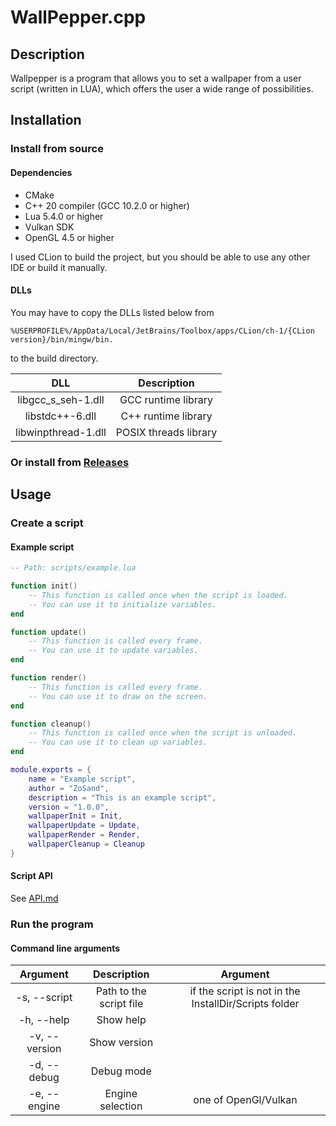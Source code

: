 # WallPepper.cpp

## Description

Wallpepper is a program that allows you to set a wallpaper from a user script (written in LUA), which offers the user a
wide range of possibilities.

## Installation

### Install from source

#### Dependencies

* CMake
* C++ 20 compiler (GCC 10.2.0 or higher)
* Lua 5.4.0 or higher
* Vulkan SDK
* OpenGL 4.5 or higher

I used CLion to build the project, but you should be able to use any other IDE or build it manually.

#### DLLs

You may have to copy the DLLs listed below from

```
%USERPROFILE%/AppData/Local/JetBrains/Toolbox/apps/CLion/ch-1/{CLion version}/bin/mingw/bin.
```

to the build directory.

|         DLL         |      Description      |
|:-------------------:|:---------------------:|
| libgcc_s_seh-1.dll  |  GCC runtime library  |
|   libstdc++-6.dll   |  C++ runtime library  |
| libwinpthread-1.dll | POSIX threads library |

### Or install from [Releases](https://github.com/ZoSand/WallPepper.cpp/releases)

## Usage

### Create a script

#### Example script

```lua
-- Path: scripts/example.lua

function init()
    -- This function is called once when the script is loaded.
    -- You can use it to initialize variables.
end

function update()
    -- This function is called every frame.
    -- You can use it to update variables.
end

function render()
    -- This function is called every frame.
    -- You can use it to draw on the screen.
end

function cleanup()
    -- This function is called once when the script is unloaded.
    -- You can use it to clean up variables.
end

module.exports = {
    name = "Example script",
    author = "ZoSand",
    description = "This is an example script",
    version = "1.0.0",
    wallpaperInit = Init,
    wallpaperUpdate = Update,
    wallpaperRender = Render,
    wallpaperCleanup = Cleanup
}
```

#### Script API

See [API.md](API.md)

### Run the program

#### Command line arguments

|   Argument    |       Description       |                       Argument                        |
|:-------------:|:-----------------------:|:-----------------------------------------------------:|
| -s, --script  | Path to the script file | if the script is not in the InstallDir/Scripts folder |
|  -h, --help   |        Show help        |                                                       |
| -v, --version |      Show version       |                                                       |
|  -d, --debug  |       Debug mode        |                                                       |
| -e, --engine  |    Engine selection     |                 one of OpenGl/Vulkan                  |